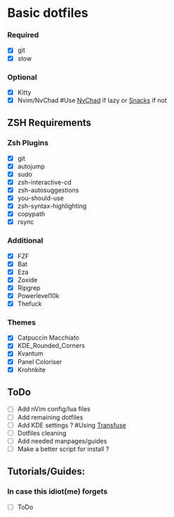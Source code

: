 # Basic dotfiles

### Required

- [x] git  
- [x] stow  

### Optional

- [x] Kitty   
- [x] Nvim/NvChad #Use [NvChad](https://nvchad.com/docs/quickstart/install) if lazy or [Snacks](https://github.com/folke/snacks.nvim) if not

## ZSH Requirements

### Zsh Plugins
- [x] git  
- [x] autojump  
- [x] sudo  
- [x] zsh-interactive-cd  
- [x] zsh-autosuggestions  
- [x] you-should-use  
- [x] zsh-syntax-highlighting  
- [x] copypath
- [x] rsync

### Additional 

- [x] FZF  
- [x] Bat  
- [x] Eza  
- [x] Zoxide  
- [x] Ripgrep
- [x] Powerlevel10k 
- [x] Thefuck  

### Themes

- [x] Catpuccin Macchiato  
- [x] KDE_Rounded_Corners  
- [x] Kvantum
- [x] Panel Coloriser
- [x] Krohnkite

## ToDo

- [ ] Add nVim config/lua files
- [ ] Add remaining dotfiles
- [ ] Add KDE settings ? #Using [Transfuse](https://gitlab.com/cscs/transfuse)
- [ ] Dotfiles cleaning
- [ ] Add needed manpages/guides
- [ ] Make a better script for install ?

## Tutorials/Guides:
### In case this idiot(me) forgets

- [ ] ToDo

